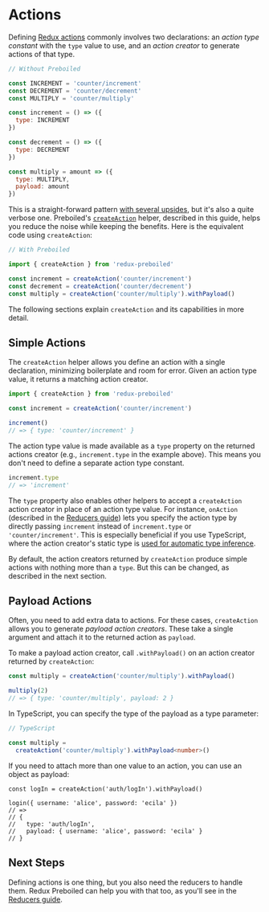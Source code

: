 # Actions

Defining [Redux actions][redux-actions] commonly involves two declarations: an
_action type constant_ with the `type` value to use, and an _action creator_ to
generate actions of that type.

```js
// Without Preboiled

const INCREMENT = 'counter/increment'
const DECREMENT = 'counter/decrement'
const MULTIPLY = 'counter/multiply'

const increment = () => ({
  type: INCREMENT
})

const decrement = () => ({
  type: DECREMENT
})

const multiply = amount => ({
  type: MULTIPLY,
  payload: amount
})
```

This is a straight-forward pattern [with several
upsides][redux-actions-boilerplate], but it's also a quite verbose one.
Preboiled's [`createAction`](./createAction.md) helper, described in this
guide, helps you reduce the noise while keeping the benefits. Here is the
equivalent code using `createAction`:

```js
// With Preboiled

import { createAction } from 'redux-preboiled'

const increment = createAction('counter/increment')
const decrement = createAction('counter/decrement')
const multiply = createAction('counter/multiply').withPayload()
```

The following sections explain `createAction` and its capabilities in more
detail.

## Simple Actions

The `createAction` helper allows you define an action with a single
declaration, minimizing boilerplate and room for error. Given an action type
value, it returns a matching action creator.

```js
import { createAction } from 'redux-preboiled'

const increment = createAction('counter/increment')

increment()
// => { type: 'counter/increment' }
```

The action type value is made available as a `type` property on the returned
actions creator (e.g., `increment.type` in the example above). This means
you don't need to define a separate action type constant.

```js
increment.type
// => 'increment'
```

The `type` property also enables other helpers to accept a `createAction`
action creator in place of an action type value. For instance, `onAction`
(described in the [Reducers guide](./reducers.md)) lets you specify the action
type by directly passing `increment` instead of `increment.type` or
`'counter/increment'`. This is especially beneficial if you use TypeScript,
where the action creator's static type is [used for automatic type
inference](../api/onAction.md#typescript-notes).

By default, the action creators returned by `createAction` produce simple
actions with nothing more than a `type`. But this can be changed, as described
in the next section.

## Payload Actions

Often, you need to add extra data to actions. For these cases, `createAction`
allows you to generate _payload action creators_. These take a single argument
and attach it to the returned action as `payload`.

To make a payload action creator, call `.withPayload()` on an action creator
returned by `createAction`:

```js
const multiply = createAction('counter/multiply').withPayload()

multiply(2)
// => { type: 'counter/multiply', payload: 2 }
```

In TypeScript, you can specify the type of the payload as a type parameter:

```ts
// TypeScript

const multiply = 
  createAction('counter/multiply').withPayload<number>()
```

If you need to attach more than one value to an action, you can use an object
as payload:

```
const logIn = createAction('auth/logIn').withPayload()

login({ username: 'alice', password: 'ecila' })
// =>
// {
//   type: 'auth/logIn',
//   payload: { username: 'alice', password: 'ecila' }
// }
```

## Next Steps

Defining actions is one thing, but you also need the reducers to handle them.
Redux Preboiled can help you with that too, as you'll see in the [Reducers
guide](./reducers.md).

[redux-actions]: https://redux.js.org/basics/actions
[redux-actions-boilerplate]: https://redux.js.org/recipes/reducing-boilerplate#actions
